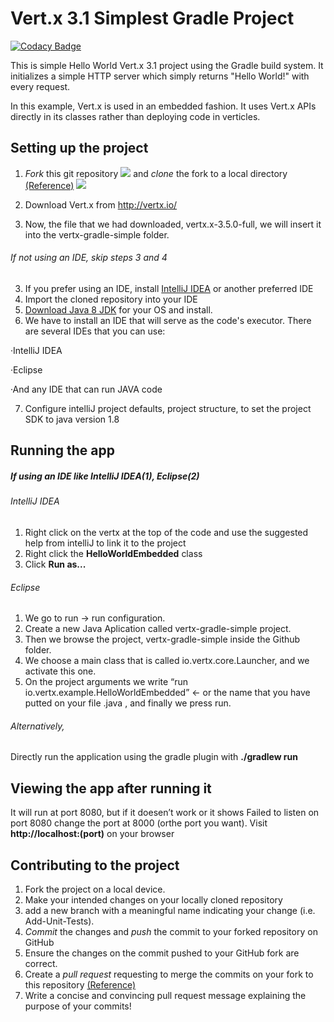 # Vert.x 3.1 Simplest Gradle Project

[![Codacy Badge](https://api.codacy.com/project/badge/Grade/f2a69b0569704402b8341aa18979a79b)](https://www.codacy.com/app/tegenton/vertx-gradle-simple?utm_source=github.com&amp;utm_medium=referral&amp;utm_content=tegenton/vertx-gradle-simple&amp;utm_campaign=Badge_Grade)

This is simple Hello World Vert.x 3.1 project using the Gradle build system. It initializes a simple HTTP server which
simply returns "Hello World!" with every request.

In this example, Vert.x is used in an embedded fashion. It uses Vert.x APIs directly in its classes rather than
deploying code in verticles.

## Setting up the project

1. *Fork* this git repository ![](https://image.ibb.co/nwDFum/fork.png) and *clone* the fork to a local directory [(Reference)](https://guides.github.com/introduction/git-handbook)
![](https://image.ibb.co/gsvyfR/clone.png)

2. Download Vert.x from http://vertx.io/
3. Now, the file that we had downloaded, vertx.x-3.5.0-full, we will insert it into the vertx-gradle-simple folder.

###### If not using an IDE, skip steps 3 and 4

3. If you prefer using an IDE, install [IntelliJ IDEA](https://www.jetbrains.com/idea) or another preferred IDE
4. Import the cloned repository into your IDE
5. [Download Java 8 JDK](http://www.oracle.com/technetwork/java/javase/downloads/jdk8-downloads-2133151.html) for your OS and install.
6. We have to install an IDE that will serve as the code's executor. 
There are several IDEs that you can use:

·IntelliJ IDEA

·Eclipse

·And any IDE that can run JAVA code

7. Configure intelliJ project defaults, project structure, to set the project SDK to java version 1.8


## Running the app

##### If using an IDE like IntelliJ IDEA(1), Eclipse(2)
###### IntelliJ IDEA
1. Right click on the vertx at the top of the code and use the suggested help from intelliJ to link it to the project
2. Right click the **HelloWorldEmbedded** class
3. Click **Run as...**

###### Eclipse
1. We go to run → run configuration.    
2. Create a new Java Aplication called vertx-gradle-simple project. 
3. Then we browse the project, vertx-gradle-simple inside the Github folder. 
4. We choose a main class that is called io.vertx.core.Launcher, and we activate this one.  
5. On the project arguments we write “run io.vertx.example.HelloWorldEmbedded” ← or the name that you have putted on your file .java , and finally we press run.

###### Alternatively,

Directly run the application using the gradle plugin with **./gradlew run**

## Viewing the app after running it

It will run at port 8080, but if it doesen’t work or it shows Failed to listen on port 8080 change the port at 8000 (orthe port you want).
Visit **http://localhost:(port)** on your browser


## Contributing to the project

1. Fork the project on a local device.
2. Make your intended changes on your locally cloned repository
3. add a new branch with a meaningful name indicating your change (i.e. Add-Unit-Tests).
4. *Commit* the changes and *push* the commit to your forked repository on GitHub
5. Ensure the changes on the commit pushed to your GitHub fork are correct.
6. Create a *pull request* requesting to merge the commits on your fork to this repository [(Reference)](https://guides.github.com/introduction/flow)
7. Write a concise and convincing pull request message explaining the purpose of your commits!

